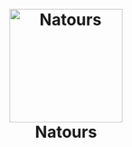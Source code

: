 <h1 align="center">
  <br>
  <a href="https://natours-app-r9b7.onrender.com/"><img src="https://github.com/Aaditya123-exe/Natours-TourManagementWebApp/blob/main/public/img/logo-green-round.png" alt="Natours" width="200"></a>
  <br>
  Natours
  <br>
</h1>